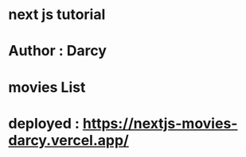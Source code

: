 # next js tutorial

# Author : Darcy

# movies List

# deployed : https://nextjs-movies-darcy.vercel.app/
